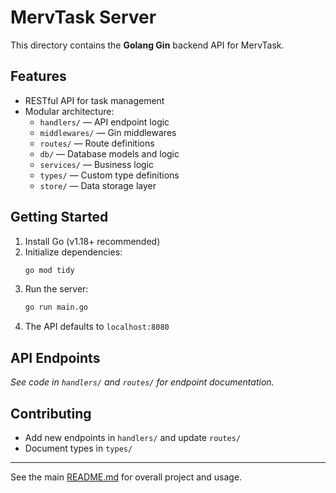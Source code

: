 # MervTask Server

This directory contains the **Golang Gin** backend API for MervTask.

## Features

- RESTful API for task management
- Modular architecture:
  - `handlers/` — API endpoint logic
  - `middlewares/` — Gin middlewares
  - `routes/` — Route definitions
  - `db/` — Database models and logic
  - `services/` — Business logic
  - `types/` — Custom type definitions
  - `store/` — Data storage layer

## Getting Started

1. Install Go (v1.18+ recommended)
2. Initialize dependencies:
   ```bash
   go mod tidy
   ```
3. Run the server:
   ```bash
   go run main.go
   ```
4. The API defaults to `localhost:8080`

## API Endpoints

*See code in `handlers/` and `routes/` for endpoint documentation.*

## Contributing

- Add new endpoints in `handlers/` and update `routes/`
- Document types in `types/`

---

See the main [README.md](../README.md) for overall project and usage.
